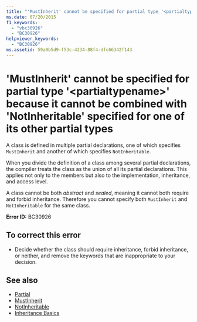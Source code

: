 ```yaml
---
title: "'MustInherit' cannot be specified for partial type '<partialtypename>' because it cannot be combined with 'NotInheritable' specified for one of its other partial types"
ms.date: 07/20/2015
f1_keywords: 
  - "vbc30926"
  - "BC30926"
helpviewer_keywords: 
  - "BC30926"
ms.assetid: 59a0b5d9-f53c-4234-88f4-dfc66342f143
---
```

# 'MustInherit' cannot be specified for partial type '\<partialtypename>' because it cannot be combined with 'NotInheritable' specified for one of its other partial types
A class is defined in multiple partial declarations, one of which specifies `MustInherit` and another of which specifies `NotInheritable`.  
  
 When you divide the definition of a class among several partial declarations, the compiler treats the class as the union of all its partial declarations. This applies not only to the members but also to the implementation, inheritance, and access level.  
  
 A class cannot be both *abstract* and *sealed*, meaning it cannot both require and forbid inheritance. Therefore you cannot specify both `MustInherit` and `NotInheritable` for the same class.  
  
 **Error ID:** BC30926  
  
## To correct this error  
  
- Decide whether the class should require inheritance, forbid inheritance, or neither, and remove the keywords that are inappropriate to your decision.  
  
## See also

- [Partial](../../visual-basic/language-reference/modifiers/partial.md)
- [MustInherit](../../visual-basic/language-reference/modifiers/mustinherit.md)
- [NotInheritable](../../visual-basic/language-reference/modifiers/notinheritable.md)
- [Inheritance Basics](../../visual-basic/programming-guide/language-features/objects-and-classes/inheritance-basics.md)
